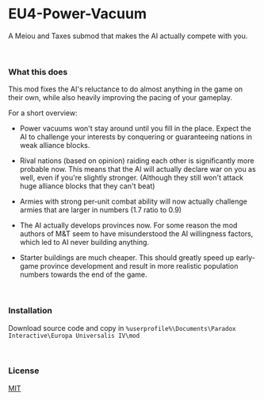 # EU4-Power-Vacuum
A Meiou and Taxes submod that makes the AI actually compete with you.

<br>

### What this does
This mod fixes the AI's reluctance to do almost anything in the game on their own,
while also heavily improving the pacing of your gameplay.

For a short overview:
- Power vacuums won't stay around until you fill in the place. Expect the AI to
  challenge your interests by conquering or guaranteeing nations in weak alliance
  blocks.
  
- Rival nations (based on opinion) raiding each other is significantly more probable
  now. This means that the AI will actually declare war on you as well, even if you're
  slightly stronger. (Although they still won't attack huge alliance blocks that they can't beat)
  
- Armies with strong per-unit combat ability will now actually challenge armies that are
  larger in numbers (1.7 ratio to 0.9)
  
- The AI actually develops provinces now. For some reason the mod authors of M&T
  seem to have misunderstood the AI willingness factors, which led to AI never
  building anything.
  
- Starter buildings are much cheaper. This should greatly speed up early-game province
  development and result in more realistic population numbers towards the end of the game.

<br>

### Installation
Download source code and copy in `%userprofile%\Documents\Paradox Interactive\Europa Universalis IV\mod`

<br>

### License
[MIT](/LICENSE.md)
